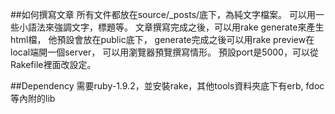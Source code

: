 ##如何撰寫文章
所有文件都放在source/_posts/底下，為純文字檔案。
可以用一些小語法來強調文字，標題等。
文章撰寫完成之後，可以用rake generate來產生html檔，
他預設會放在public底下，
generate完成之後可以用rake preview在local端開一個server，
可以用瀏覽器預覽撰寫情形。
預設port是5000，可以從Rakefile裡面改設定。

##Dependency
需要ruby-1.9.2，並安裝rake，其他tools資料夾底下有erb, fdoc等內附的lib
